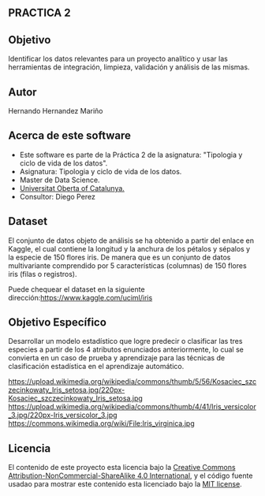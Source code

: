 ## PRACTICA 2

## Objetivo

Identificar los datos relevantes para un proyecto analítico y usar las herramientas de integración, limpieza, validación y análisis de las mismas.

## Autor

Hernando Hernandez Mariño

## Acerca de este software

* Este software es parte de la Práctica 2 de la asignatura: "Tipologia y ciclo de vida de los datos".
* Asignatura: Tipologia y ciclo de vida de los datos.
* Master de Data Science.
* [Universitat Oberta of Catalunya.](http://www.uoc.edu/portal/ca/index.html)
* Consultor: Diego Perez

## Dataset

El conjunto de datos objeto de análisis se ha obtenido a partir del enlace en Kaggle, el cual contiene la longitud y la anchura de los pétalos y sépalos y la especie de 150 flores iris. De manera que es un conjunto de datos multivariante comprendido por 5 características (columnas) de 150 flores iris (filas o registros). 

Puede chequear el dataset en la siguiente dirección:https://www.kaggle.com/uciml/iris

## Objetivo Específico

Desarrollar un modelo estadístico que logre predecir o clasificar las tres especies a partir de los 4 atributos enunciados anteriormente, lo cual se convierta en un caso de prueba y aprendizaje para las técnicas de clasificación estadística en el aprendizaje automático.

https://upload.wikimedia.org/wikipedia/commons/thumb/5/56/Kosaciec_szczecinkowaty_Iris_setosa.jpg/220px-Kosaciec_szczecinkowaty_Iris_setosa.jpg
https://upload.wikimedia.org/wikipedia/commons/thumb/4/41/Iris_versicolor_3.jpg/220px-Iris_versicolor_3.jpg
https://commons.wikimedia.org/wiki/File:Iris_virginica.jpg

## Licencia

El contenido de este proyecto esta licencia bajo la [Creative Commons Attribution-NonCommercial-ShareAlike 4.0 International](https://creativecommons.org/licenses/by-nc-sa/4.0/), 
y el código fuente usadao para mostrar este contenido esta licenciado bajo la  [MIT license](http://opensource.org/licenses/mit-license.php).
